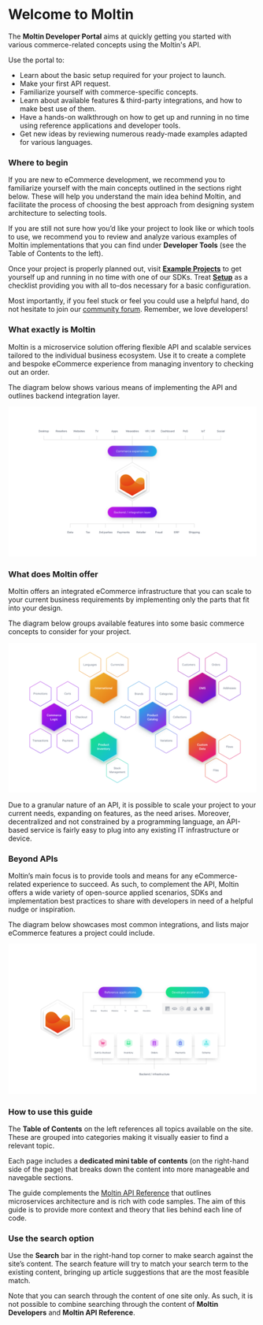 # Welcome to Moltin

The **Moltin Developer Portal** aims at quickly getting you started with various commerce-related concepts using the Moltin's API. 

Use the portal to:

* Learn about the basic setup required for your project to launch.
* Make your first API request.
* Familiarize yourself with commerce-specific concepts.
* Learn about available features & third-party integrations, and how to make best use of them.
* Have a hands-on walkthrough on how to get up and running in no time using reference applications and developer tools.
* Get new ideas by reviewing numerous ready-made examples adapted for various languages.

### Where to begin

If you are new to eCommerce development, we recommend you to familiarize yourself with the main concepts outlined in the sections right below. These will help you understand the main idea behind Moltin, and facilitate the process of choosing the best approach from designing system architecture to selecting tools.

If you are still not sure how you’d like your project to look like or which tools to use, we recommend you to review and analyze various examples of Moltin implementations that you can find under **Developer Tools** \(see the Table of Contents to the left\).

Once your project is properly planned out, visit [**Example Projects**]() to get yourself up and running in no time with one of our SDKs. Treat [**Setup**](getting-started/setup.md) as a checklist providing you with all to-dos necessary for a basic configuration.

Most importantly, if you feel stuck or feel you could use a helpful hand, do not hesitate to join our [community forum](https://forum.moltin.com). Remember, we love developers!

### What exactly is Moltin

Moltin is a microservice solution offering flexible API and scalable services tailored to the individual business ecosystem. Use it to create a complete and bespoke eCommerce experience from managing inventory to checking out an order.

The diagram below shows various means of implementing the API and outlines backend integration layer.

![Moltin flows into any existing architecture](.gitbook/assets/architecture.png)

### What does Moltin offer

Moltin offers an integrated eCommerce infrastructure that you can scale to your current business requirements by implementing only the parts that fit into your design.

The diagram below groups available features into some basic commerce concepts to consider for your project.

![Commerce features grouped into concepts](.gitbook/assets/concepts.png)

Due to a granular nature of an API, it is possible to scale your project to your current needs, expanding on features, as the need arises. Moreover, decentralized and not constrained by a programming language, an API-based service is fairly easy to plug into any existing IT infrastructure or device.

### Beyond APIs

Moltin’s main focus is to provide tools and means for any eCommerce-related experience to succeed. As such, to complement the API, Moltin offers a wide variety of open-source applied scenarios, SDKs and implementation best practices to share with developers in need of a helpful nudge or inspiration.

The diagram below showcases most common integrations, and lists major eCommerce features a project could include.

![Moltin integration practices](.gitbook/assets/features.png)

### How to use this guide

The **Table of Contents** on the left references all topics available on the site. These are grouped into categories making it visually easier to find a relevant topic.

Each page includes a **dedicated mini table of contents** \(on the right-hand side of the page\) that breaks down the content into more manageable and navegable sections.

The guide complements the [Moltin API Reference](https://docs.moltin.com/) that outlines microservices architecture and is rich with code samples. The aim of this guide is to provide more context and theory that lies behind each line of code.

### Use the search option

Use the **Search** bar in the right-hand top corner to make search against the site’s content. The search feature will try to match your search term to the existing content, bringing up article suggestions that are the most feasible match.

Note that you can search through the content of one site only. As such, it is not possible to combine searching through the content of **Moltin Developers** and **Moltin API Reference**.

